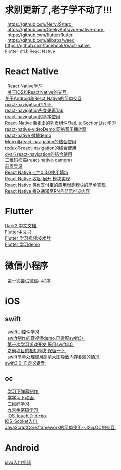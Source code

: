 # 求别更新了,老子学不动了!!!
   [ https://github.com/NervJS/taro ]( https://github.com/NervJS/taro )    <br/>
   [ https://github.com/GeekyAnts/vue-native-core ]( https://github.com/GeekyAnts/vue-native-core )    <br/>
   [ https://github.com/flutter/flutter ]( https://github.com/flutter/flutter )    <br/>
   [ https://github.com/alibaba/weex ]( https://github.com/alibaba/weex )    <br/>
   [ https://github.com/facebook/react-native ]( https://github.com/facebook/react-native )    <br/>
   [ Flutter 对比 React Native ]( https://mp.weixin.qq.com/s?__biz=MzA5NzMwODI0MA==&mid=2647760332&idx=1&sn=f53ce16807cd62fd26ab421f9ed3ba98&chksm=8887e6f3bff06fe5684d5202fde0cab14094d5ddd85e6c8ba4cafb764ca6cffc6ed92eeb93d5&mpshare=1&scene=23&srcid=0613T9Mxzwim8J6ycQ2Y0ZB9#rd )     <br/>

   

# React Native
   [ React Native学习 ]( https://github.com/pheromone/React-Native-study )    <br/>
   [ 关于iOS和React Native的交互 ]( https://github.com/pheromone/IOS-native-and-React-native-interaction )    <br/>
   [ 关于Android和React Native的简单交互 ]( https://github.com/pheromone/androidrn )    <br/> 
   [ react-navigation的介绍 ]( https://github.com/pheromone/navigationDemo )    <br/> 
   [ react-navigation先登录再Tab ]( https://github.com/pheromone/loginRN/tree/master )    <br/> 
   [ react-navigation的基本使用 ]( https://github.com/pheromone/react-navigation-use )    <br/>
   [ React-Native 新推出的列表组件FlatList SectionList 学习 ]( https://github.com/pheromone/RN-FlatList-SectionList )    <br/> 
   [ react-native-videoDemo 网络音乐播放器 ]( https://github.com/pheromone/react-native-videoDemo )    <br/> 
   [ react-native 微博demo ]( https://github.com/pheromone/react_native_weibo )    <br/> 
   [ Mobx与react-navigation的结合使用 ]( https://github.com/pheromone/mobx_reactNavigation_demo )    <br/> 
   [ redux与react-navigation的结合使用 ]( https://github.com/pheromone/RN_nav )    <br/> 
   [ dva与react-navigation的结合使用 ]( https://github.com/pheromone/rn_dva )    <br/> 
   [ 二维码扫描(react-native-camera) ]( https://github.com/pheromone/scanDemo )    <br/>
   [ 前置登录 ]( https://pheromone.github.io/2018/06/16/%E7%A7%BB%E5%8A%A8%E7%AB%AF%E5%AD%A6%E4%B9%A0/react-navigation%E5%89%8D%E7%BD%AE%E7%99%BB%E5%BD%95/)    <br/> 
   [ React Native 七牛0.3.0使用填坑  ](https://pheromone.github.io/2018/06/26/%E7%A7%BB%E5%8A%A8%E7%AB%AF%E5%AD%A6%E4%B9%A0/react-native%E4%B8%83%E7%89%9B%E4%B8%8A%E4%BC%A0%E5%9B%BE%E7%89%87/ )    <br/> 
   [ React Native 收起-展开 模块实现  ](https://pheromone.github.io/2018/08/11/%E7%A7%BB%E5%8A%A8%E7%AB%AF%E5%AD%A6%E4%B9%A0/React%20Native%20%3C%E6%94%B6%E8%B5%B7-%E5%B1%95%E5%BC%80%3E%E5%8A%9F%E8%83%BD%E5%AE%9E%E7%8E%B0/ )    <br/> 
   [ React Native 类似支付宝的应用增删模块的简单实现  ](https://pheromone.github.io/2018/08/17/%E7%A7%BB%E5%8A%A8%E7%AB%AF%E5%AD%A6%E4%B9%A0/React%20Native%E7%B1%BB%E4%BC%BC%E6%94%AF%E4%BB%98%E5%AE%9D%E7%9A%84%E5%BA%94%E7%94%A8%E5%A2%9E%E5%88%A0%E6%A8%A1%E5%9D%97%E7%9A%84%E7%AE%80%E5%8D%95%E5%AE%9E%E7%8E%B0/)    <br/>
 [ React Native 推送通知至RN且显示推送内容](https://pheromone.github.io/2018/09/08/%E7%A7%BB%E5%8A%A8%E7%AB%AF%E5%AD%A6%E4%B9%A0/React%20Native%20%E6%8E%A8%E9%80%81%E9%80%9A%E7%9F%A5%E8%87%B3RN%E4%B8%94%E6%98%BE%E7%A4%BA%E6%8E%A8%E9%80%81%E5%86%85%E5%AE%B9/)    <br/>
   
 
# Flutter
   [ Dark2 中文文档 ]( https://www.kancloud.cn/marswill/dark2_document )    <br/>
   [ Flutter中文书 ]( https://book.flutterchina.club/ )    <br/>
   [ Flutter 学习视频:技术胖 ]( http://jspang.com/post/flutterDemo.html#toc-ff4 )    <br/>
   [ Flutter 学习demo ]( https://github.com/pheromone/Flutter_learn_demo )    <br/>




# 微信小程序
   [ 第一次尝试微信小程序 ]( https://github.com/pheromone/FirstWeChatSmall )    <br/>
# iOS
## swift
   [ swiftUI控件学习 ]( https://github.com/pheromone/swift_study )    <br/>
   [ swift制作的音视频demo,已适配swift3+ ]( https://github.com/pheromone/swift-video-audio )    <br/>
   [ 第一次学习游戏开发 采用swift3.0 ]( https://github.com/pheromone/Flappy-Bird )    <br/>
   [ 之前项目的相机模块,保留一下 ]( https://github.com/pheromone/swift_custom_camera )    <br/>
   [ swift简单处理调用高清大图导致内存暴涨的情况 ]( https://github.com/pheromone/swift-imagePicker-memory )    <br/>
   [ swift3.0-自定义键盘  ]( https://github.com/pheromone/swift3.0-emojiKeyboard )    <br/>

   
## oc
   [ 学习下弹幕制作 ]( https://github.com/pheromone/danMu )    <br/>
   [ 学学习下动画 ]( https://github.com/pheromone/iOSAnimationLearn )    <br/>
   [ 二维码学习 ]( https://github.com/pheromone/QRcode )    <br/>
   [ 九宫格密码学习 ]( https://github.com/pheromone/iOS-nineLock )    <br/>
   [ iOS-touchID-demo ]( https://github.com/pheromone/iOS-touchID-demo )    <br/>
   [ iOS-Scoket入门 ]( https://github.com/pheromone/iOS-Scoket- )    <br/>
   [ JavaScriptCore.framework的简单使用--JS与OC的交互 ]( https://github.com/pheromone/JavaScriptCore_demo )    <br/>

   

   
# Android
   [ java入门视频 ]( http://www.maiziedu.com/course/android/ )    <br/>

   
